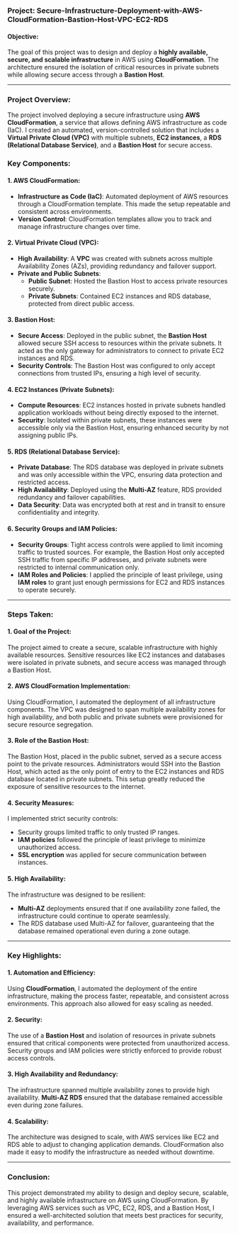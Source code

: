 ### **Project: Secure-Infrastructure-Deployment-with-AWS-CloudFormation-Bastion-Host-VPC-EC2-RDS**

#### **Objective**:
The goal of this project was to design and deploy a **highly available, secure, and scalable infrastructure** in AWS using **CloudFormation**. The architecture ensured the isolation of critical resources in private subnets while allowing secure access through a **Bastion Host**.

---

### **Project Overview**:

The project involved deploying a secure infrastructure using **AWS CloudFormation**, a service that allows defining AWS infrastructure as code (IaC). I created an automated, version-controlled solution that includes a **Virtual Private Cloud (VPC)** with multiple subnets, **EC2 instances**, a **RDS (Relational Database Service)**, and a **Bastion Host** for secure access.

### **Key Components**:

#### **1. AWS CloudFormation**:
- **Infrastructure as Code (IaC)**: Automated deployment of AWS resources through a CloudFormation template. This made the setup repeatable and consistent across environments.
- **Version Control**: CloudFormation templates allow you to track and manage infrastructure changes over time.

#### **2. Virtual Private Cloud (VPC)**:
- **High Availability**: A **VPC** was created with subnets across multiple Availability Zones (AZs), providing redundancy and failover support.
- **Private and Public Subnets**:
  - **Public Subnet**: Hosted the Bastion Host to access private resources securely.
  - **Private Subnets**: Contained EC2 instances and RDS database, protected from direct public access.

#### **3. Bastion Host**:
- **Secure Access**: Deployed in the public subnet, the **Bastion Host** allowed secure SSH access to resources within the private subnets. It acted as the only gateway for administrators to connect to private EC2 instances and RDS.
- **Security Controls**: The Bastion Host was configured to only accept connections from trusted IPs, ensuring a high level of security.

#### **4. EC2 Instances (Private Subnets)**:
- **Compute Resources**: EC2 instances hosted in private subnets handled application workloads without being directly exposed to the internet.
- **Security**: Isolated within private subnets, these instances were accessible only via the Bastion Host, ensuring enhanced security by not assigning public IPs.

#### **5. RDS (Relational Database Service)**:
- **Private Database**: The RDS database was deployed in private subnets and was only accessible within the VPC, ensuring data protection and restricted access.
- **High Availability**: Deployed using the **Multi-AZ** feature, RDS provided redundancy and failover capabilities.
- **Data Security**: Data was encrypted both at rest and in transit to ensure confidentiality and integrity.

#### **6. Security Groups and IAM Policies**:
- **Security Groups**: Tight access controls were applied to limit incoming traffic to trusted sources. For example, the Bastion Host only accepted SSH traffic from specific IP addresses, and private subnets were restricted to internal communication only.
- **IAM Roles and Policies**: I applied the principle of least privilege, using **IAM roles** to grant just enough permissions for EC2 and RDS instances to operate securely.

---

### **Steps Taken**:

#### **1. Goal of the Project**:
The project aimed to create a secure, scalable infrastructure with highly available resources. Sensitive resources like EC2 instances and databases were isolated in private subnets, and secure access was managed through a Bastion Host.

#### **2. AWS CloudFormation Implementation**:
Using CloudFormation, I automated the deployment of all infrastructure components. The VPC was designed to span multiple availability zones for high availability, and both public and private subnets were provisioned for secure resource segregation.

#### **3. Role of the Bastion Host**:
The Bastion Host, placed in the public subnet, served as a secure access point to the private resources. Administrators would SSH into the Bastion Host, which acted as the only point of entry to the EC2 instances and RDS database located in private subnets. This setup greatly reduced the exposure of sensitive resources to the internet.

#### **4. Security Measures**:
I implemented strict security controls:
- Security groups limited traffic to only trusted IP ranges.
- **IAM policies** followed the principle of least privilege to minimize unauthorized access.
- **SSL encryption** was applied for secure communication between instances.

#### **5. High Availability**:
The infrastructure was designed to be resilient:
- **Multi-AZ** deployments ensured that if one availability zone failed, the infrastructure could continue to operate seamlessly.
- The RDS database used Multi-AZ for failover, guaranteeing that the database remained operational even during a zone outage.

---

### **Key Highlights**:

#### **1. Automation and Efficiency**:
Using **CloudFormation**, I automated the deployment of the entire infrastructure, making the process faster, repeatable, and consistent across environments. This approach also allowed for easy scaling as needed.

#### **2. Security**:
The use of a **Bastion Host** and isolation of resources in private subnets ensured that critical components were protected from unauthorized access. Security groups and IAM policies were strictly enforced to provide robust access controls.

#### **3. High Availability and Redundancy**:
The infrastructure spanned multiple availability zones to provide high availability. **Multi-AZ RDS** ensured that the database remained accessible even during zone failures.

#### **4. Scalability**:
The architecture was designed to scale, with AWS services like EC2 and RDS able to adjust to changing application demands. CloudFormation also made it easy to modify the infrastructure as needed without downtime.

---

### **Conclusion**:
This project demonstrated my ability to design and deploy secure, scalable, and highly available infrastructure on AWS using CloudFormation. By leveraging AWS services such as VPC, EC2, RDS, and a Bastion Host, I ensured a well-architected solution that meets best practices for security, availability, and performance.
